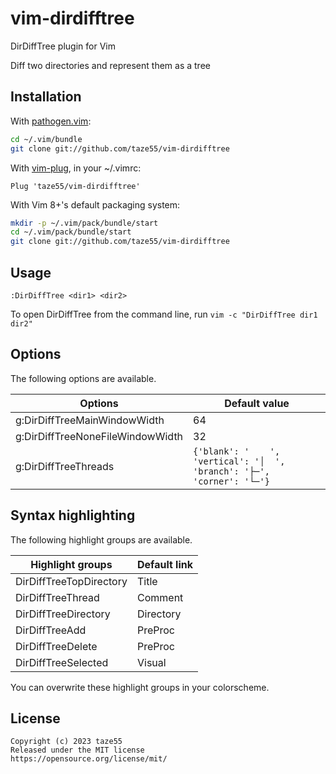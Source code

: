 # vim-dirdifftree

DirDiffTree plugin for Vim

Diff two directories and represent them as a tree

<!-- ![DirDiffTree screenshot](./image/screenshot.png) -->

## Installation

With [pathogen.vim](https://github.com/tpope/vim-pathogen):

```sh
cd ~/.vim/bundle
git clone git://github.com/taze55/vim-dirdifftree
```

With [vim-plug](https://github.com/junegunn/vim-plug), in your ~/.vimrc:

```vim
Plug 'taze55/vim-dirdifftree'
```

With Vim 8+'s default packaging system:

```sh
mkdir -p ~/.vim/pack/bundle/start
cd ~/.vim/pack/bundle/start
git clone git://github.com/taze55/vim-dirdifftree
```

## Usage

```vim
:DirDiffTree <dir1> <dir2>
```

To open DirDiffTree from the command line, run `vim -c "DirDiffTree dir1 dir2"`

## Options

The following options are available.

| Options                          | Default value                                                          |
| -------------------------------- | ---------------------------------------------------------------------- |
| g:DirDiffTreeMainWindowWidth     | 64                                                                     |
| g:DirDiffTreeNoneFileWindowWidth | 32                                                                     |
| g:DirDiffTreeThreads             | `{'blank': '    ', 'vertical': '│  ', 'branch': '├─', 'corner': '└─'}` |

## Syntax highlighting

The following highlight groups are available.

| Highlight groups        | Default link |
| ----------------------- | ------------ |
| DirDiffTreeTopDirectory | Title        |
| DirDiffTreeThread       | Comment      |
| DirDiffTreeDirectory    | Directory    |
| DirDiffTreeAdd          | PreProc      |
| DirDiffTreeDelete       | PreProc      |
| DirDiffTreeSelected     | Visual       |

You can overwrite these highlight groups in your colorscheme.

## License

```
Copyright (c) 2023 taze55
Released under the MIT license
https://opensource.org/license/mit/
```
